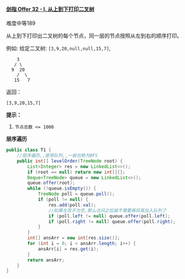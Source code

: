 #### [剑指 Offer 32 - I. 从上到下打印二叉树](https://leetcode-cn.com/problems/cong-shang-dao-xia-da-yin-er-cha-shu-lcof/)

难度中等189

从上到下打印出二叉树的每个节点，同一层的节点按照从左到右的顺序打印。

例如:
给定二叉树: `[3,9,20,null,null,15,7]`,

```
    3
   / \
  9  20
    /  \
   15   7
```

返回：

```
[3,9,20,15,7]
```

**提示：**

1. `节点总数 <= 1000`

**层序遍历**

```java
public class T1 {
    //层序遍历,,使用队列,,一般也称为BFS
    public int[] levelOrder(TreeNode root) {
        List<Integer> res = new LinkedList<>();
        if (root == null) return new int[]{};
        Deque<TreeNode> queue = new LinkedList<>();
        queue.offer(root);
        while (!queue.isEmpty()) {
            TreeNode poll = queue.poll();
            if (poll != null) {
                res.add(poll.val);
                //如果左孩子为空,那么访问之后就不需要再将其加入队列了
                if (poll.left != null) queue.offer(poll.left);
                if (poll.right != null) queue.offer(poll.right);
            }
        }
        int[] ansArr = new int[res.size()];
        for (int i = 0; i < ansArr.length; i++) {
            ansArr[i] = res.get(i);
        }
        return ansArr;
    }
}
```

